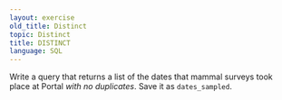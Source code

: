 ```yaml
---
layout: exercise
old_title: Distinct
topic: Distinct
title: DISTINCT
language: SQL
---
```


Write a query that returns a list of the dates that mammal surveys took
place at Portal *with no duplicates*. Save it as `dates_sampled`.
